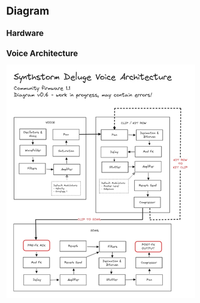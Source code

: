 # Diagram

## Hardware

## Voice Architecture

![An image of the Synthstrom Deluge Voice Architecture](../../images/deluge-voice-architecture.jpg "Synthstrom Deluge Voice Architecture Diagram")